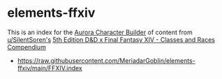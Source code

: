 # elements-ffxiv
This is an index for the [Aurora Character Builder](http://www.aurorabuilder.com "Aurora Website") of content from [u/SilentSoren's](https://www.reddit.com/user/SilentSoren "SilentSoren Reddit Link") [5th Edition D&D x Final Fantasy XIV - Classes and Races Compendium](https://www.gmbinder.com/share/-LsDqsNbupzeLhkTIcPv "GMBinder Link")

- https://raw.githubusercontent.com/MeriadarGoblin/elements-ffxiv/main/FFXIV.index
